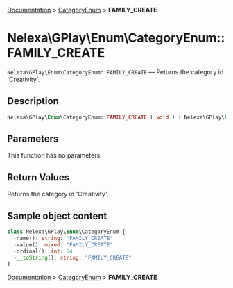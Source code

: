 [Documentation](../../README.md) > [CategoryEnum](README.md) > **FAMILY_CREATE**

# Nelexa\GPlay\Enum\CategoryEnum::FAMILY_CREATE
`Nelexa\GPlay\Enum\CategoryEnum::FAMILY_CREATE` — Returns the category id 'Creativity'.

## Description
```php
Nelexa\GPlay\Enum\CategoryEnum::FAMILY_CREATE ( void ) : Nelexa\GPlay\Enum\CategoryEnum
```

## Parameters
This function has no parameters.

## Return Values
Returns the category id 'Creativity'.

## Sample object content
```php
class Nelexa\GPlay\Enum\CategoryEnum {
  -name(): string: "FAMILY_CREATE"
  -value(): mixed: "FAMILY_CREATE"
  -ordinal(): int: 54
  -__toString(): string: "FAMILY_CREATE"
}
```

[Documentation](../../README.md) > [CategoryEnum](README.md) > **FAMILY_CREATE**

